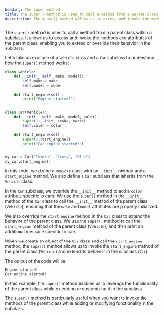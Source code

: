 ```yaml
---
heading: The super method
title: The super() method is used to call a method from a parent class within a subclass.
description: The super() method allows us to access and invoke the methods and attributes of the parent class, enabling you to extend or override their behavior in the subclass.
---
```


The `super()` method is used to call a method from a parent class within a subclass. It allows us to access and invoke the methods and attributes of the parent class, enabling you to extend or override their behavior in the subclass.

Let's take an example of a `Vehicle` class and a `Car` subclass to understand how the `super()` method works:

```python
class Vehicle:
    def __init__(self, make, model):
        self.make = make
        self.model = model

    def start_engine(self):
        print("Engine started!")


class Car(Vehicle):
    def __init__(self, make, model, color):
        super().__init__(make, model)
        self.color = color

    def start_engine(self):
        super().start_engine()
        print("Car engine started!")


my_car = Car("Toyota", "Camry", "Blue")
my_car.start_engine()
```

In this code, we define a `Vehicle` class with an `__init__` method and a `start_engine` method. We also define a `Car` subclass that inherits from the `Vehicle` class.

In the `Car` subclass, we override the `__init__` method to add a `color` attribute specific to cars. We use the `super()` method in the `__init__` method of the `Car` class to call the `__init__` method of the parent class (`Vehicle`), ensuring that the `make` and `model` attributes are properly initialized.

We also override the `start_engine` method in the `Car` class to extend the behavior of the parent class. We use the `super()` method to call the `start_engine` method of the parent class (`Vehicle`), and then print an additional message specific to cars.

When we create an object of the `Car` class and call the `start_engine` method, the `super()` method allows us to invoke the `start_engine` method of the parent class (`Vehicle`) and extend its behavior in the subclass (`Car`).

The output of the code will be:

```
Engine started!
Car engine started!
```

In this example, the `super()` method enables us to leverage the functionality of the parent class while extending or customizing it in the subclass.

The `super()` method is particularly useful when you want to invoke the methods of the parent class while adding or modifying functionality in the subclass.
